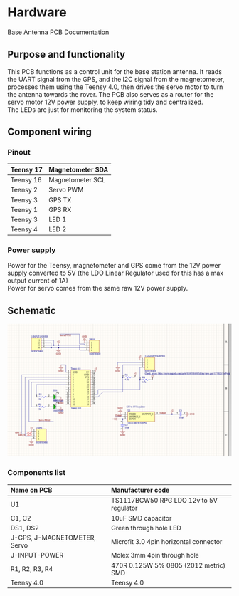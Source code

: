# Hardware

Base Antenna PCB Documentation

## Purpose and functionality

This PCB functions as a control unit for the base station antenna. It reads the UART signal from the GPS, and the I2C signal from the magnetometer, processes them using the Teensy 4.0, then drives the servo motor to turn the antenna towards the rover. The PCB also serves as a router for the servo motor 12V power supply, to keep wiring tidy and centralized.   
The LEDs are just for monitoring the system status.

## Component wiring

### Pinout 

| Teensy 17 | Magnetometer SDA |
| :---- | :---- |
| Teensy 16 | Magnetometer SCL |
| Teensy 2 |  Servo PWM |
| Teensy 3 | GPS TX |
| Teensy 1 | GPS RX |
| Teensy 3 | LED 1 |
| Teensy 4 | LED 2 |

### Power supply

Power for the Teensy, magnetometer and GPS come from the 12V power supply converted to 5V (the LDO Linear Regulator used for this has a max output current of 1A)  
Power for servo comes from the same raw 12V power supply.

## Schematic

![](img/image1.png)

### Components list

| Name on PCB  | Manufacturer code |
| :---- | :---- |
| U1 | TS1117BCW50 RPG LDO 12v to 5V regulator  |
| C1, C2 | 10uF SMD capacitor  |
| DS1, DS2 | Green through hole LED |
| J-GPS, J-MAGNETOMETER, Servo | Microfit 3.0 4pin horizontal connector |
| J-INPUT-POWER | Molex 3mm 4pin through hole  |
| R1, R2, R3, R4 | 470R 0.125W 5% 0805 (2012 metric) SMD  |
| Teensy 4.0 | Teensy 4.0  |